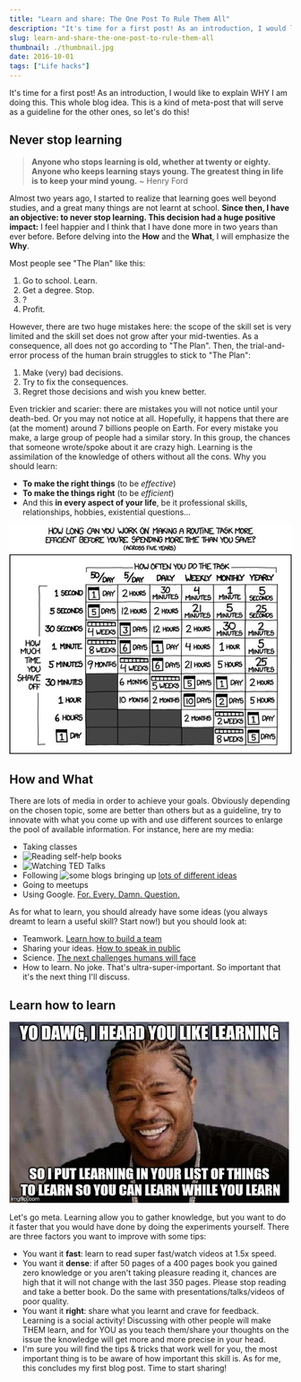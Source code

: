 ```yaml
---
title: "Learn and share: The One Post To Rule Them All"
description: "It's time for a first post! As an introduction, I would like to explain WHY I am doing this. This whole blog idea. This is a kind of meta-post that will serve as a guideline for the other ones, so let's do this!"
slug: learn-and-share-the-one-post-to-rule-them-all
thumbnail: ./thumbnail.jpg
date: 2016-10-01
tags: ["Life hacks"]
---
```


It's time for a first post! As an introduction, I would like to explain WHY I am doing this. This whole blog idea. This is a kind of meta-post that will serve as a guideline for the other ones, so let's do this!

## Never stop learning

> **Anyone who stops learning is old, whether at twenty or eighty. Anyone who keeps learning stays young. The greatest thing in life is to keep your mind young.** ~ Henry Ford

Almost two years ago, I started to realize that learning goes well beyond studies, and a great many things are not learnt at school. **Since then, I have an objective: to never stop learning. This decision had a huge positive impact:** I feel happier and I think that I have done more in two years than ever before. Before delving into the **How** and the **What**, I will emphasize the **Why**.

Most people see "The Plan" like this:

1. Go to school. Learn.
2. Get a degree. Stop.
3. ?
4. Profit.

However, there are two huge mistakes here: the scope of the skill set is very limited and the skill set does not grow after your mid-twenties. As a consequence, all does not go according to "The Plan". Then, the trial-and-error process of the human brain struggles to stick to "The Plan":

1. Make (very) bad decisions.
2. Try to fix the consequences.
3. Regret those decisions and wish you knew better.

Even trickier and scarier: there are mistakes you will not notice until your death-bed. Or you may not notice at all. Hopefully, it happens that there are (at the moment) around 7 billions people on Earth. For every mistake you make, a large group of people had a similar story. In this group, the chances that someone wrote/spoke about it are crazy high. Learning is the assimilation of the knowledge of others without all the cons. Why you should learn:

- **To make the right things** (to be _effective_)
- **To make the things right** (to be _efficient_)
- And this **in every aspect of your life**, be it professional skills, relationships, hobbies, existential questions...

![Is it worth the time?](./savingtime.jpg "And it can make you save a lot of time...")

## How and What

There are lots of media in order to achieve your goals. Obviously depending on the chosen topic, some are better than others but as a guideline, try to innovate with what you come up with and use different sources to enlarge the pool of available information. For instance, here are my media:

- Taking classes
- ![Reading self-help books](https://medium.com/@maxthoon/reading-self-help-books-why-i-wish-i-started-sooner-fa1ff52f25f1#.srdfsf9b4)
- ![Watching TED Talks](https://www.ted.com)
- Following ![some blogs](https://waitbutwhy.com) bringing up [lots of different ideas](https://inside.com/dev)
- Going to meetups
- Using Google. [For. Every. Damn. Question.](https://www.google.fr/search?q=the+answer+to+life+the+universe+and+everything)

As for what to learn, you should already have some ideas (you always dreamt to learn a useful skill? Start now!) but you should look at:

- Teamwork. [Learn how to build a team](http://amzn.to/24HFRgD)
- Sharing your ideas. [How to speak in public](https://www.ted.com/talks/chris_anderson_teds_secret_to_great_public_speaking)
- Science. [The next challenges humans will face](https://waitbutwhy.com/2015/01/artificial-intelligence-revolution-1.html)
- How to learn. No joke. That's ultra-super-important. So important that
  it's the next thing I'll discuss.

## Learn how to learn

![Meta learning](./learntolearn.jpg)

Let's go meta. Learning allow you to gather knowledge, but you want to do it faster that you would have done by doing the experiments yourself. There are three factors you want to improve with some tips:

- You want it **fast**: learn to read super fast/watch videos at 1.5x
  speed.
- You want it **dense**: if after 50 pages of a 400 pages book you gained zero knowledge or you aren't taking pleasure reading it, chances are high that it will not change with the last 350 pages. Please stop reading and take a better book. Do the same with presentations/talks/videos of poor quality.
- You want it **right**: share what you learnt and crave for feedback. Learning is a social activity! Discussing with other people will make THEM learn, and for YOU as you teach them/share your thoughts on the issue the knowledge will get more and more precise in your head.
- I'm sure you will find the tips & tricks that work well for you, the most important thing is to be aware of how important this skill is. As for me, this concludes my first blog post. Time to start sharing!
